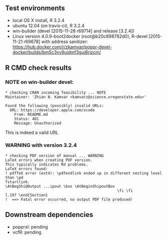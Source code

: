 ## Test environments
* local OS X install, R 3.2.4
* ubuntu 12.04 (on travis-ci), R 3.2.4
* win-builder (devel [2015-11-28 r69714] and release [3.2.4])
* Linux version 4.0.9-boot2docker (root@b20c898782d0), 
  R-devel [2015-11-21 r69678] with address sanitizer: 
  https://hub.docker.com/r/zkamvar/poppr-devel-docker/builds/bm5c3vv9uidmf3gui8rizcm/

## R CMD check results

### NOTE on win-builder devel:

```
* checking CRAN incoming feasibility ... NOTE
Maintainer: 'Zhian N. Kamvar <kamvarz@science.oregonstate.edu>'

Found the following (possibly) invalid URLs:
  URL: https://developer.apple.com/xcode
    From: README.md
    Status: 401
    Message: Unauthorized
```

This is indeed a valid URL


### WARNING with version 3.2.4

```
* checking PDF version of manual ... WARNING
LaTeX errors when creating PDF version.
This typically indicates Rd problems.
LaTeX errors found:
! pdfTeX error (ext4): \pdfendlink ended up in different nesting level than \pd
fstartlink.
\AtBegShi@Output ...ipout \box \AtBeginShipoutBox 
                                                  \fi \fi 
l.197 \end{Section}
!  ==> Fatal error occurred, no output PDF file produced!
```


## Downstream dependencies

- popprxl: pending
- vcfR: pending